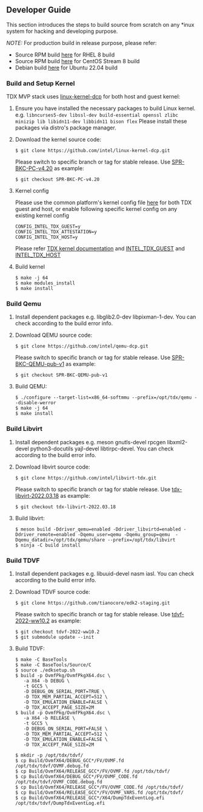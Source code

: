
## Developer Guide

This section introduces the steps to build source from scratch on any *inux system
for hacking and developing purpose.

_NOTE:_ For production build in release purpose, please refer:
- Source RPM build [here](../build/rhel-8/) for RHEL 8 build
- Source RPM build [here](../build/centos-stream-8/) for CentOS Stream 8 build
- Debian build [here](../build/ubuntu-22.04/) for Ubuntu 22.04 build

### Build and Setup Kernel

TDX MVP stack uses [linux-kernel-dcp](https://github.com/intel/linux-kernel-dcp.git) for both host and guest kernel:

1. Ensure you have installed the necessary packages to build Linux kernel. e.g. `libncurses5-dev libssl-dev build-essential openssl zlibc minizip lib libidn11-dev libbidn11 bison flex`
Please install these packages via distro's package manager.

2. Download the kernel source code:

   ```
   $ git clone https://github.com/intel/linux-kernel-dcp.git
   ```

   Please switch to specific branch or tag for stable release. Use [SPR-BKC-PC-v4.20](https://github.com/intel/tdx-tools/blob/66b8d09600ddebdb8d460c4573cebc59bf099b06/build/rhel-8/intel-mvp-spr-kernel/build.sh#L8) as example:

   ```
   $ git checkout SPR-BKC-PC-v4.20
   ```

3. Kernel config

   Please use the common platform's kernel config file [here](https://github.com/intel/linux-kernel-dcp/tree/main/arch/x86/configs)
   for both TDX guest and host, or enable following specific kernel config on
   any existing kernel config
   ```
   CONFIG_INTEL_TDX_GUEST=y
   CONFIG_INTEL_TDX_ATTESTATION=y
   CONFIG_INTEL_TDX_HOST=y
   ```
   Please refer [TDX kernel documentation](https://github.com/intel/linux-kernel-dcp/blob/main/Documentation/virt/kvm/intel-tdx.rst)
   and [INTEL_TDX_GUEST](https://github.com/intel/linux-kernel-dcp/blob/33c8154984b118d8fb14b7462f264252968b786f/arch/x86/Kconfig#L877)
   and [INTEL_TDX_HOST](https://github.com/intel/linux-kernel-dcp/blob/33c8154984b118d8fb14b7462f264252968b786f/arch/x86/Kconfig#L1384)

4. Build kernel

   ```
   $ make -j 64
   $ make modules_install
   $ make install
   ```

### Build Qemu

1. Install dependent packages
   e.g. libglib2.0-dev libpixman-1-dev. You can check according to the build
   error info.

2. Download QEMU source code:

   ```
   $ git clone https://github.com/intel/qemu-dcp.git
   ```

   Please switch to specific branch or tag for stable release.
   Use [SPR-BKC-QEMU-pub-v1](https://github.com/intel/tdx-tools/blob/66b8d09600ddebdb8d460c4573cebc59bf099b06/build/rhel-8/intel-mvp-spr-qemu-kvm/build.sh#L8) as example:

   ```
   $ git checkout SPR-BKC-QEMU-pub-v1
   ```

3. Build QEMU:

   ```
   $ ./configure --target-list=x86_64-softmmu --prefix=/opt/tdx/qemu --disable-werror
   $ make -j 64
   $ make install
   ```

### Build Libvirt

1. Install dependent packages
   e.g. meson gnutls-devel rpcgen libxml2-devel python3-docutils yajl-devel libtirpc-devel.
   You can check according to the build error info.

2. Download libvirt source code:

   ```
   $ git clone https://github.com/intel/libvirt-tdx.git
   ```

   Please switch to specific branch or tag for stable release.
   Use [tdx-libvirt-2022.03.18](https://github.com/intel/tdx-tools/blob/66b8d09600ddebdb8d460c4573cebc59bf099b06/build/rhel-8/intel-mvp-tdx-libvirt/build.sh#L10) as example:

   ```
   $ git checkout tdx-libvirt-2022.03.18
   ```

3. Build libvirt:

   ```
   $ meson build -Ddriver_qemu=enabled -Ddriver_libvirtd=enabled -Ddriver_remote=enabled -Dqemu_user=qemu -Dqemu_group=qemu  -Dqemu_datadir=/opt/tdx/qemu/share --prefix=/opt/tdx/libvirt
   $ ninja -C build install
   ```

### Build TDVF

1. Install dependent packages
   e.g. libuuid-devel nasm iasl.
   You can check according to the build error info.

2. Download TDVF source code:

   ```
   $ git clone https://github.com/tianocore/edk2-staging.git
   ```

   Please switch to specific branch or tag for stable release.
   Use [tdvf-2022-ww10.2](https://github.com/intel/tdx-tools/blob/66b8d09600ddebdb8d460c4573cebc59bf099b06/build/rhel-8/intel-mvp-tdx-tdvf/build.sh#L7) as example:

   ```
   $ git checkout tdvf-2022-ww10.2
   $ git submodule update --init
   ```

3. Build TDVF:

   ```
   $ make -C BaseTools
   $ make -C BaseTools/Source/C
   $ source ./edksetup.sh
   $ build -p OvmfPkg/OvmfPkgX64.dsc \
      -a X64 -b DEBUG \
      -t GCC5 \
      -D DEBUG_ON_SERIAL_PORT=TRUE \
      -D TDX_MEM_PARTIAL_ACCEPT=512 \
      -D TDX_EMULATION_ENABLE=FALSE \
      -D TDX_ACCEPT_PAGE_SIZE=2M
   $ build -p OvmfPkg/OvmfPkgX64.dsc \
      -a X64 -b RELEASE \
      -t GCC5 \
      -D DEBUG_ON_SERIAL_PORT=FALSE \
      -D TDX_MEM_PARTIAL_ACCEPT=512 \
      -D TDX_EMULATION_ENABLE=FALSE \
      -D TDX_ACCEPT_PAGE_SIZE=2M

   $ mkdir -p /opt/tdx/tdvf/
   $ cp Build/OvmfX64/DEBUG_GCC*/FV/OVMF.fd /opt/tdx/tdvf/OVMF.debug.fd
   $ cp Build/OvmfX64/RELEASE_GCC*/FV/OVMF.fd /opt/tdx/tdvf/
   $ cp Build/OvmfX64/DEBUG_GCC*/FV/OVMF_CODE.fd /opt/tdx/tdvf/OVMF_CODE.debug.fd
   $ cp Build/OvmfX64/RELEASE_GCC*/FV/OVMF_CODE.fd /opt/tdx/tdvf/
   $ cp Build/OvmfX64/RELEASE_GCC*/FV/OVMF_VARS.fd /opt/tdx/tdvf/
   $ cp Build/OvmfX64/RELEASE_GCC*/X64/DumpTdxEventLog.efi /opt/tdx/tdvf/DumpTdxEventLog.efi
   ```

